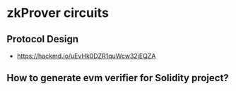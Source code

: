 # zkProver circuits


## Protocol Design

- https://hackmd.io/uEvHk0DZR1quWcw32jEQZA

## How to generate evm verifier for Solidity project?